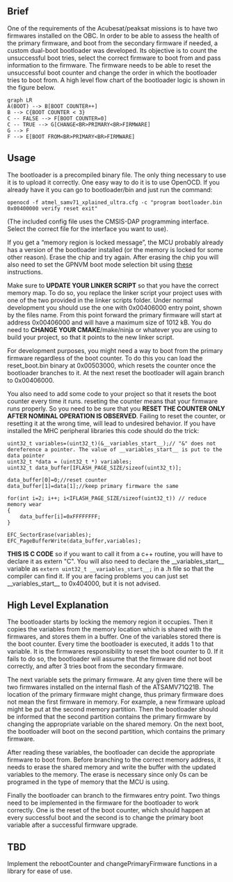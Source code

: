## Brief
One of the requirements of the Acubesat/peaksat missions is to have two firmwares installed on the OBC. In order to be able to assess the health of the primary firmware, and boot from the secondary firmware if needed, a custom dual-boot bootloader was developed. Its objective is to count the unsuccessful boot tries, select the correct firmware to boot from and pass information to the firmware. The firmware needs to be able to reset the unsuccessful boot counter and change the order in which the bootloader tries to boot from.
A high level flow chart of the bootloader logic is shown in the figure below.
```mermaid
graph LR
A(BOOT) --> B[BOOT COUNTER++]
B --> C{BOOT COUNTER < 3}
C -- FALSE --> F[BOOT COUNTER=0]
C -- TRUE --> G[CHANGE<BR>PRIMARY<BR>FIRMWARE]
G --> F
F --> E[BOOT FROM<BR>PRIMARY<BR>FIRMWARE]
```

## Usage

The bootloader is a precompiled binary file. The only thing necessary to use it is to upload it correctly. One easy way to do it is to use OpenOCD. If you already have it you can go to bootloader/bin and just run the command:
```shell
openocd -f atmel_samv71_xplained_ultra.cfg -c "program bootloader.bin 0x00400000 verify reset exit"
```
(The included config file uses the CMSIS-DAP programming interface. Select the correct file for the interface you want to use).

If you get a “memory region is locked message”, the MCU probably already has a version of the bootloader installed (or the memory is locked for some other reason). Erase the chip and try again. After erasing the chip you will also need to set the GPNVM boot mode selection bit using [these](https://gitlab.com/acubesat/software-management/-/wikis/ATSAM/Running-code-on-an-ATSAMV71Q21B-for-the-first-time) instructions.

Make sure to **UPDATE YOUR LINKER SCRIPT** so that you have the correct memory map. To do so, you replace the linker script your project uses with one of the two provided in the linker scripts folder. Under normal development you should use the one with 0x00406000 entry point, shown by the files name. From this point forward the primary firmware will start at address 0x00406000 and will have a maximum size of 1012 kB.
You do need to **CHANGE YOUR CMAKE**/make/ninja or whatever you are using to build your project, so that it points to the new linker script.

For development purposes, you might need a way to boot from the primary firmware regardless of the boot counter. To do this you can load the reset_boot.bin binary at 0x00503000, which resets the counter once the bootloader branches to it. At the next reset the bootloader will again branch to 0x00406000.

You also need to add some code to your project so that it resets the boot counter every time it runs. reseting the counter means that your firmware runs properly. So you need to be sure that you **RESET THE COUNTER ONLY AFTER NOMINAL OPERATION IS OBSERVED**. Failing to reset the counter, or resetting it at the wrong time, will lead to undesired behavior. If you have installed the MHC peripheral libraries this code should do the trick:
```shell
uint32_t variables=(uint32_t)(&__variables_start__);// "&" does not dereference a pointer. The value of __variables_start__ is put to the data pointer  
uint32_t *data = (uint32_t *) variables;  
uint32_t data_buffer[IFLASH_PAGE_SIZE/sizeof(uint32_t)];  

data_buffer[0]=0;//reset counter  
data_buffer[1]=data[1];//keep primary firmware the same  

for(int i=2; i++; i<IFLASH_PAGE_SIZE/sizeof(uint32_t)) // reduce memory wear  
{  
    data_buffer[i]=0xFFFFFFFF;  
}  

EFC_SectorErase(variables);  
EFC_PageBufferWrite(data_buffer,variables);
```
**THIS IS C CODE** so if you want to call it from a c++ routine, you will have to declare it as extern "C". You will also need to declare the \_\_variables_start\_\_ variable as ```extern uint32_t __variables_start__;``` in a .h file so that the compiler can find it. If you are facing problems you can just set \_\_variables_start\_\_ to 0x404000, but it is not advised.

## High Level Explanation
The bootloader starts by locking the memory region it occupies. Then it copies the variables from the memory location which is shared with the firmwares, and stores them in a buffer. One of the variables stored there is the boot counter. Every time the bootloader is executed, it adds 1 to that variable. It is the firmwares responsibility to reset the boot counter to 0. If it fails to do so, the bootloader will assume that the firmware did not boot correctly, and after 3 tries boot from the secondary firmware.

The next variable sets the primary firmware. At any given time there will be two firmwares installed on the internal flash of the ATSAMV71Q21B. The location of the primary firmware might change, thus primary firmware does not mean the first firmware in memory. For example, a new firmware upload might be put at the second memory partition. Then the bootloader should be informed that the second partition contains the primary firmware by changing the appropriate variable on the shared memory. On the next boot, the bootloader will boot on the second partition, which contains the primary firmware.

After reading these variables, the bootloader can decide the appropriate firmware to boot from. Before branching to the correct memory address, it needs to erase the shared memory and write the buffer with the updated variables to the memory. The erase is necessary since only 0s can be programed in the type of memory that the MCU is using.

Finally the bootloader can branch to the firmwares entry point. Two things need to be implemented in the firmware for the bootloader to work correctly. One is the reset of the boot counter, which should happen at every successful boot and the second is to change the primary boot variable after a successful firmware upgrade.

## TBD
Implement the rebootCounter and changePrimaryFirmware functions in a library for ease of use.
